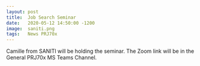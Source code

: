 ```yaml
---
layout: post
title:  Job Search Seminar
date:   2020-05-12 14:50:00 -1200
image:  saniti.png
tags:   News PRJ70x
---
```


Camille from SANITI will be holding the seminar. The Zoom link will be in the General PRJ70x MS Teams Channel.

